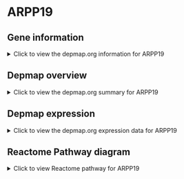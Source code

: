 <h1>ARPP19</h1>

<h2>Gene information</h2>
<details>
  <summary>Click to view the depmap.org information for ARPP19</summary>
  <iframe src="https://depmap.org/portal/gene/ARPP19?tab=about" style="border:none;width:100%;height:800px"></iframe>
</details>

<h2>Depmap overview</h2>
<details>
  <summary>Click to view the depmap.org summary for ARPP19</summary>
  <iframe src="https://depmap.org/portal/gene/ARPP19?tab=overview" style="border:none;width:100%;height:800px"></iframe>
</details>

<h2>Depmap expression</h2>
<details>
  <summary>Click to view the depmap.org expression data for ARPP19</summary>
  <iframe src="https://depmap.org/portal/gene/ARPP19?tab=characterization" style="border:none;width:100%;height:800px"></iframe>
</details>



<h2>Reactome Pathway diagram</h2>
<details>
  <summary>Click to view Reactome pathway for ARPP19</summary>
  <p>MASTL Facilitates Mitotic Progression</p>
  <iframe src="https://reactome.org/PathwayBrowser/#/R-HSA-2465910" style="border:none;width:100%;height:800px"></iframe>
</details>



